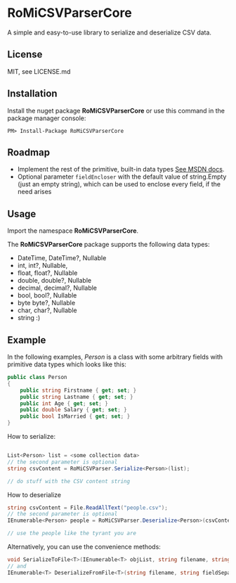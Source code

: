# RoMiCSVParserCore

A simple and easy-to-use library to serialize and deserialize CSV data. 

## License

MIT, see LICENSE.md

## Installation

Install the nuget package __RoMiCSVParserCore__ or use this command in the
package manager console:

```
PM> Install-Package RoMiCSVParserCore
```

## Roadmap

* Implement the rest of the primitive, built-in data types [See MSDN docs](https://docs.microsoft.com/en-us/dotnet/csharp/language-reference/builtin-types/built-in-types).
* Optional parameter `fieldEncloser` with the default value of string.Empty (just an empty string), 
  which can be used to enclose every field, if the need arises

## Usage

Import the namespace __RoMiCSVParserCore__.

The __RoMiCSVParserCore__ package supports the following data types:

* DateTime, DateTime?, Nullable<DateTime>
* int, int?, Nullable<int>, 
* float, float?, Nullable<float>
* double, double?, Nullable<double>
* decimal, decimal?, Nullable<decimal>
* bool, bool?, Nullable<bool>
* byte byte?, Nullable<byte>
* char, char?, Nullable<char> 
* string :)



## Example

In the following examples, *Person* is a class with some arbitrary fields with primitive data types 
which looks like this:

```csharp
public class Person
{
	public string Firstname { get; set; }
	public string Lastname { get; set; }
	public int Age { get; set; }
	public double Salary { get; set; }
	public bool IsMarried { get; set; }
}
```

How to serialize:
```csharp

List<Person> list = <some collection data>
// the second parameter is optional
string csvContent = RoMiCSVParser.Serialize<Person>(list);

// do stuff with the CSV content string
```

How to deserialize
```csharp
string csvContent = File.ReadAllText("people.csv");
// the second parameter is optional
IEnumerable<Person> people = RoMiCSVParser.Deserialize<Person>(csvContent);

// use the people like the tyrant you are
```

Alternatively, you can use the convenience methods:

```csharp
void SerializeToFile<T>(IEnumerable<T> objList, string filename, string fieldSeparator = ";")
// and
IEnumerable<T> DeserializeFromFile<T>(string filename, string fieldSeparator = ";")
```
